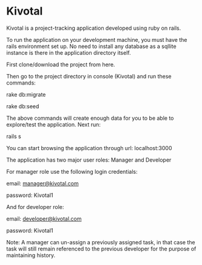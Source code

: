 # Kivotal

Kivotal is a project-tracking application developed using ruby on rails.

To run the application on your development machine, you must have the rails environment set up. No need to install any database as a sqllite instance is there in the application directory itself.

First clone/download the project from here.

Then go to the project directory in console (Kivotal) and run these commands:

rake db:migrate

rake db:seed

The above commands will create enough data for you to be able to explore/test the application. Next run:

rails s 

You can start browsing the application through url:  localhost:3000

The application has two major user roles: Manager and Developer

For manager role use the following login credentials:

email:     manager@kivotal.com

password:  Kivotal1

And for developer role:

email:    developer@kivotal.com

password: Kivotal1

Note: A manager can un-assign a previously assigned task, in that case the task will still remain referenced to the previous developer for the purpose of maintaining history. 




